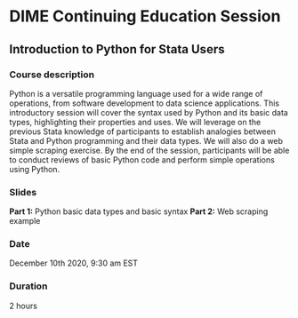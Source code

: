# DIME Continuing Education Session
## Introduction to Python for Stata Users

### Course description

Python is a versatile programming language used for a wide range of operations,
from software development to data science applications.
This introductory session will cover the syntax used by Python and its basic data types,
highlighting their properties and uses.
We will leverage on the previous Stata knowledge of participants
to establish analogies between Stata and Python programming and their data types.
We will also do a web simple scraping exercise.
By the end of the session,
participants will be able to conduct reviews of basic Python code
 and perform simple operations using Python.

### Slides

**Part 1:** Python basic data types and basic syntax
**Part 2:** Web scraping example

### Date

December 10th 2020, 9:30 am EST

### Duration

2 hours
